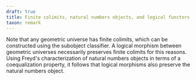 ```yaml
---
draft: true
title: Finite colimits, natural numbers objects, and logical functors
taxon: remark
---
```


Note that any geometric universe has finite colimits, which can be constructed using the subobject classifier. A logical morphism between geometric universes necessarily preserves finite colimits for this reasons. Using Freyd's characterization of natural numbers objects in terms of a coequalization property, it follows that logical morphisms also preserve the natural numbers object.
